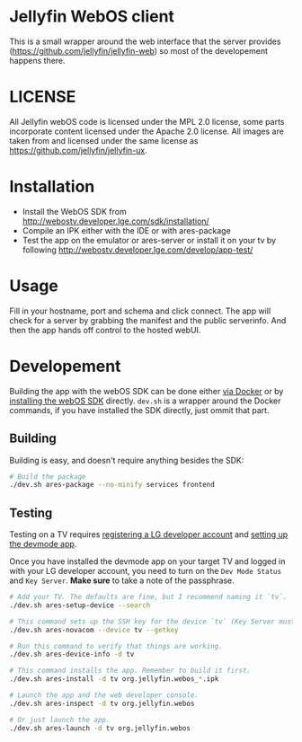 
# Jellyfin WebOS client
This is a small wrapper around the web interface that the server provides (https://github.com/jellyfin/jellyfin-web) so most of the developement happens there.

# LICENSE
All Jellyfin webOS code is licensed under the MPL 2.0 license, some parts incorporate content licensed under the Apache 2.0 license. All images are taken from and licensed under the same license as https://github.com/jellyfin/jellyfin-ux.

# Installation
- Install the WebOS SDK from http://webostv.developer.lge.com/sdk/installation/
- Compile an IPK either with the IDE or with ares-package
- Test the app on the emulator or ares-server or install it on your tv by following http://webostv.developer.lge.com/develop/app-test/

# Usage
Fill in your hostname, port and schema and click connect. The app will check for a server by grabbing the manifest and the public serverinfo.
And then the app hands off control to the hosted webUI.

# Developement
Building the app with the webOS SDK can be done either [via Docker](https://ghcr.io/oddstr13/docker-tizen-webos-sdk) or by [installing the webOS SDK](https://webostv.developer.lge.com/sdk/installation/download-installer/) directly.
`dev.sh` is a wrapper around the Docker commands, if you have installed the SDK directly, just ommit that part.

## Building
Building is easy, and doesn't require anything besides the SDK:

```sh
# Build the package
./dev.sh ares-package --no-minify services frontend
```

## Testing
Testing on a TV requires [registering a LG developer account](https://webostv.developer.lge.com/develop/app-test/preparing-account/) and [setting up the devmode app](https://webostv.developer.lge.com/develop/app-test/using-devmode-app/).

Once you have installed the devmode app on your target TV and logged in with your LG developer account, you need to turn on the `Dev Mode Status` and `Key Server`.
**Make sure** to take a note of the passphrase.

```sh
# Add your TV. The defaults are fine, but I recommend naming it `tv`.
./dev.sh ares-setup-device --search

# This command sets up the SSH key for the device `tv` (Key Server must be running)
./dev.sh ares-novacom --device tv --getkey

# Run this command to verify that things are working.
./dev.sh ares-device-info -d tv

# This command installs the app. Remember to build it first.
./dev.sh ares-install -d tv org.jellyfin.webos_*.ipk

# Launch the app and the web developer console.
./dev.sh ares-inspect -d tv org.jellyfin.webos

# Or just launch the app.
./dev.sh ares-launch -d tv org.jellyfin.webos
```
